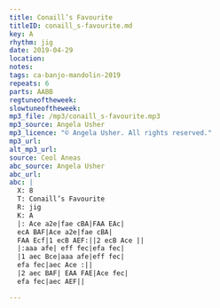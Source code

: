 ```yaml
---
title: Conaill’s Favourite
titleID: conaill_s-favourite.md
key: A
rhythm: jig
date: 2019-04-29
location:
notes:
tags: ca-banjo-mandolin-2019
repeats: 6 
parts: AABB 
regtuneoftheweek:
slowtuneoftheweek:
mp3_file: /mp3/conaill_s-favourite.mp3
mp3_source: Angela Usher
mp3_licence: "© Angela Usher. All rights reserved."
mp3_url:
alt_mp3_url:
source: Ceol Aneas
abc_source: Angela Usher
abc_url:
abc: |
  X: 8
  T: Conaill’s Favourite
  R: jig
  K: A
  |: Ace a2e|fae cBA|FAA EAc|
  ecA BAF|Ace a2e|fae cBA|
  FAA Ecf|1 ecB AEF:||2 ecB Ace ||
  |:aaa afe| eff fec|efa fec|
  |1 aec Bce|aaa afe|eff fec|
  efa fec|aec Ace :||
  |2 aec BAF| EAA FAE|Ace fec|
  efa fec|aec AEF||

---
```

